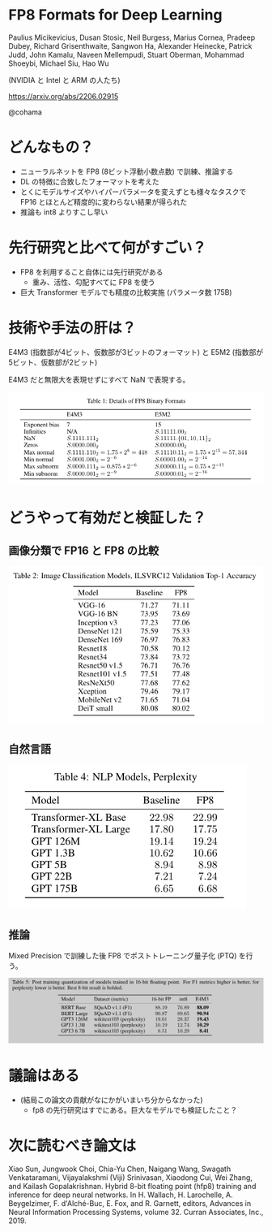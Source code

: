 FP8 Formats for Deep Learning
====
Paulius Micikevicius, Dusan Stosic, Neil Burgess, Marius Cornea, Pradeep Dubey, Richard Grisenthwaite, Sangwon Ha, Alexander Heinecke, Patrick Judd, John Kamalu, Naveen Mellempudi, Stuart Oberman, Mohammad Shoeybi, Michael Siu, Hao Wu

(NVIDIA と Intel と ARM の人たち)

https://arxiv.org/abs/2206.02915

@cohama

# どんなもの？

- ニューラルネットを FP8 (8ビット浮動小数点数) で訓練、推論する
- DL の特徴に合致したフォーマットを考えた
- とくにモデルサイズやハイパーパラメータを変えずとも様々なタスクで FP16 とほとんど精度的に変わらない結果が得られた
- 推論も int8 よりすこし早い

# 先行研究と比べて何がすごい？

- FP8 を利用すること自体には先行研究がある
  - 重み、活性、勾配すべてに FP8 を使う
- 巨大 Transformer モデルでも精度の比較実施 (パラメータ数 175B)

# 技術や手法の肝は？

E4M3 (指数部が4ビット、仮数部が3ビットのフォーマット) と E5M2 (指数部が5ビット、仮数部が2ビット)

E4M3 だと無限大を表現せずにすべて NaN で表現する。

![](./fp8/binary_format.png)

# どうやって有効だと検証した？

## 画像分類で FP16 と FP8 の比較

![](./fp8/classification_result.png)

## 自然言語

![](./fp8/npl_result.png)

## 推論

Mixed Precision で訓練した後 FP8 でポストトレーニング量子化 (PTQ) を行う。

![](./fp8/infer_result.png)

# 議論はある

- (結局この論文の貢献がなにかがいまいち分からなかった)
  - fp8 の先行研究はすでにある。巨大なモデルでも検証したこと？

# 次に読むべき論文は

Xiao Sun, Jungwook Choi, Chia-Yu Chen, Naigang Wang, Swagath Venkataramani, Vijayalakshmi (Viji) Srinivasan, Xiaodong Cui, Wei Zhang, and Kailash Gopalakrishnan. Hybrid 8-bit floating point (hfp8) training and inference for deep neural networks. In H. Wallach, H. Larochelle, A. Beygelzimer, F. d'Alché-Buc, E. Fox, and R. Garnett, editors, Advances in Neural Information Processing Systems, volume 32. Curran Associates, Inc., 2019.
